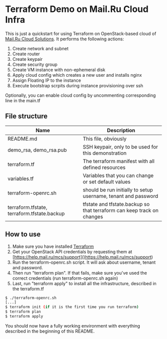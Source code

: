 # Terraform Demo on Mail.Ru Cloud Infra

This is just a quickstart for using Terraform on OpenStack-based cloud of [Mail.Ru Cloud Solutions](https://mcs.mail.ru/). It performs the following actions:

1. Create network and subnet
2. Create router
3. Create keypair
4. Create security group
5. Create VM instance with non-ephemeral disk
6. Apply cloud config which creates a new user and installs nginx 
7. Assign Floating IP to the instance
8. Execute bootstrap scrpits during instance provisioning over ssh

Optionally, you can enable cloud config by uncommenting corresponding line in the main.tf 


## File structure
| Name | Description |
|------|-------------|
README.md | This file, obviously
demo_rsa, demo_rsa.pub | SSH keypair, only to be used for this demonstration
terraform.tf | The terraform manifest with all defined resources
variables.tf | Variables that you can change or set default values
terraform-openrc.sh | should be run initially to setup username, tenant and password
terraform.tfstate, terraform.tfstate.backup | tfstate and tfstate.backup so that terraform can keep track on changes


## How to use

1. Make sure you have installed [Terraform](https://www.terraform.io/)
2. Get your OpenStack API credentials by requesting them at [https://help.mail.ru/mcs/support]()https://help.mail.ru/mcs/support)
3. Run the terraform-openrc.sh script. It will ask about username, tenant and password.
4. Then run "terraform plan". If that fails, make sure you've used the correct credentials (run terraform-openrc.sh again)
5. Last, run "terraform apply" to install all the infrastructure, described in the terraform.tf

```bash
$ ./terraform-openrc.sh
[...]
$ terraform init (if it is the first time you run terraform)
$ terraform plan
$ terraform apply
```

You should now have a fully working environment with everything described in the beginning of this README.
